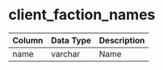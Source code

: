 # client_faction_names

| Column | Data Type | Description |
| :--- | :--- | :--- |
| name | varchar | Name |

